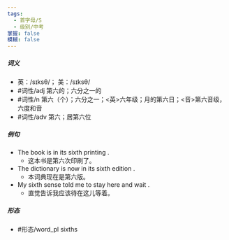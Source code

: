 ```yaml
---
tags:
  - 首字母/S
  - 级别/中考
掌握: false
模糊: false
---
```

##### 词义
- 英：/sɪksθ/； 美：/sɪksθ/
- #词性/adj  第六的；六分之一的
- #词性/n  第六（个）；六分之一；<英>六年级；月的第六日；<音>第六音级，六度和音
- #词性/adv  第六；居第六位
##### 例句
- The book is in its sixth printing .
	- 这本书是第六次印刷了。
- The dictionary is now in its sixth edition .
	- 本词典现在是第六版。
- My sixth sense told me to stay here and wait .
	- 直觉告诉我应该待在这儿等着。
##### 形态
- #形态/word_pl sixths
